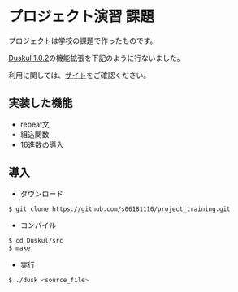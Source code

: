 # プロジェクト演習 課題

プロジェクトは学校の課題で作ったものです。

[Duskul 1.0.2](http://www.cc.kyoto-su.ac.jp/~ogihara/Duskul/)の機能拡張を下記のように行ないました。

利用に関しては、[サイト](http://www.cc.kyoto-su.ac.jp/~ogihara/Duskul/)をご確認ください。

## 実装した機能
* repeat文
* 組込関数
* 16進数の導入

## 導入
* ダウンロード
```bash
$ git clone https://github.com/s06181110/project_training.git
```
* コンパイル
``` bash
$ cd Duskul/src
$ make
```
* 実行
```bash
$ ./dusk <source_file>
```
